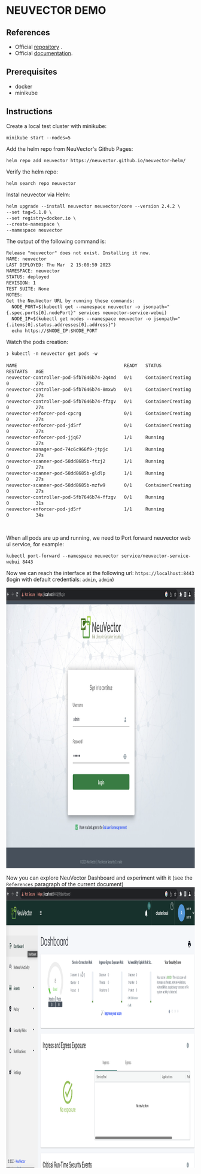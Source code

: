 # NEUVECTOR  DEMO

## References
- Official <a href="https://github.com/neuvector/neuvector">repository</a> .
- Official  <a href="https://open-docs.neuvector.com/">documentation</a>.

## Prerequisites
- docker
- minikube

## Instructions

Create a local test cluster with minikube:
```console
minikube start --nodes=5
```

Add the helm repo from NeuVector's Github Pages:
```console
helm repo add neuvector https://neuvector.github.io/neuvector-helm/
```


Verify the helm repo:
```console
helm search repo neuvector
```


Instal neuvector via Helm:
```console
helm upgrade --install neuvector neuvector/core --version 2.4.2 \
--set tag=5.1.0 \
--set registry=docker.io \
--create-namespace \
--namespace neuvector
```

The output of the following command is:
```console
Release "neuvector" does not exist. Installing it now.
NAME: neuvector
LAST DEPLOYED: Thu Mar  2 15:08:59 2023
NAMESPACE: neuvector
STATUS: deployed
REVISION: 1
TEST SUITE: None
NOTES:
Get the NeuVector URL by running these commands:
  NODE_PORT=$(kubectl get --namespace neuvector -o jsonpath="{.spec.ports[0].nodePort}" services neuvector-service-webui)
  NODE_IP=$(kubectl get nodes --namespace neuvector -o jsonpath="{.items[0].status.addresses[0].address}")
  echo https://$NODE_IP:$NODE_PORT
```

Watch the pods creation:
```console
❯ kubectl -n neuvector get pods -w

NAME                                        READY   STATUS              RESTARTS   AGE
neuvector-controller-pod-5fb7646b74-2q4md   0/1     ContainerCreating   0          27s
neuvector-controller-pod-5fb7646b74-8mxwb   0/1     ContainerCreating   0          27s
neuvector-controller-pod-5fb7646b74-ffzgv   0/1     ContainerCreating   0          27s
neuvector-enforcer-pod-cpcrg                0/1     ContainerCreating   0          27s
neuvector-enforcer-pod-jd5rf                0/1     ContainerCreating   0          27s
neuvector-enforcer-pod-jjq67                1/1     Running             0          27s
neuvector-manager-pod-74c6c966f9-jtpjc      1/1     Running             0          27s
neuvector-scanner-pod-58dd8685b-ftzj2       1/1     Running             0          27s
neuvector-scanner-pod-58dd8685b-gldlp       1/1     Running             0          27s
neuvector-scanner-pod-58dd8685b-mzfw9       0/1     ContainerCreating   0          27s
neuvector-controller-pod-5fb7646b74-ffzgv   0/1     Running             0          31s
neuvector-enforcer-pod-jd5rf                1/1     Running             0          34s
```

<br/>

When all pods are up and running, we need to Port forward neuvector web ui service, for example:
```console
kubectl port-forward --namespace neuvector service/neuvector-service-webui 8443
```

Now we can reach the interface at the following url: `https://localhost:8443`
<br/>
(login with default credentials: `admin`, `admin`)

<img src="images/login-page.png" width="950" height="750">

<br/>

Now you can explore NeuVector Dashboard and experiment with it (see the `References` paragraph of the current document)
<img src="images/dashboard.png" width="950" height="750">






